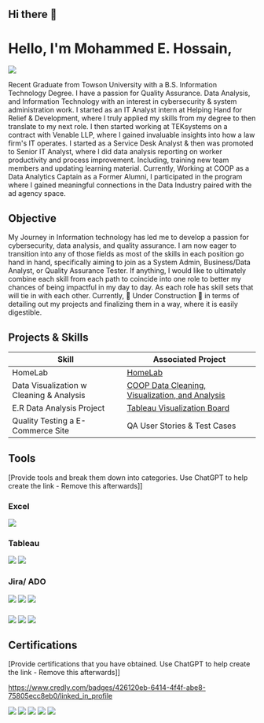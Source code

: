 ## Hi there 👋
# Hello, I'm Mohammed E. Hossain, 

<a href="https://www.linkedin.com/in/mhossa99/"><img src="https://img.shields.io/badge/-LinkedIn-0072b1?&style=for-the-badge&logo=linkedin&logoColor=white" /></a>

Recent Graduate from Towson University with a B.S. Information Technology Degree. I have a passion for Quality Assurance. Data Analysis, and Information Technology with an interest in cybersecurity & system administration work. I started as an IT Analyst intern at Helping Hand for Relief & Development, where I truly applied my skills from my degree to then translate to my next role. I then started working at TEKsystems on a contract with Venable LLP, where I gained invaluable insights into how a law firm's IT operates. I started as a Service Desk Analyst & then was promoted to Senior IT Analyst, where I did data analysis reporting on worker productivity and process improvement. Including, training new team members and updating learning material.
Currently, Working at COOP as  a Data Analytics Captain as a Former Alumni, I participated in the program where I gained meaningful connections in the Data Industry paired with the ad agency space.

## Objective

My Journey in Information technology has led me to develop a passion for cybersecurity, data analysis, and quality assurance. I am now eager to transition into any of those fields as most of the skills in each position go hand in hand, specifically aiming to join as a System Admin, Business/Data Analyst, or Quality Assurance Tester. If anything, I would like to ultimately combine each skill from each path to coincide into one role to better my chances of being impactful in my day to day. As each role has skill sets that will tie in with each other. Currently, 🚧 Under Construction 🚧 in terms of detailing out my projects and finalizing them in a way, where it is easily digestible.

## Projects & Skills

| Skill                                         | Associated Project         |
|-----------------------------------------------|----------------------------|
| HomeLab         | <a href="https://github.com/MEH1999/Home-Lab">HomeLab</a>|
| Data Visualization w Cleaning & Analysis| <a href="https://github.com/MEH1999/COOP-DataProject1">COOP Data Cleaning, Visualization, and Analysis </a>|
| E.R Data Analysis Project |<a href="https://public.tableau.com/app/profile/mohammed.hossain3223/viz/EmergencyRoomDataViz/Dashboard1?publish=yes">Tableau Visualization Board</a> |
| Quality Testing a E-Commerce Site | QA User Stories & Test Cases |


## Tools
[Provide tools and break them down into categories. Use ChatGPT to help create the link - Remove this afterwards]]

### Excel
<div>
    <img src="![excel](https://github.com/MEH1999/MEH1999/assets/107157121/fa10279a-ca82-44bb-9fad-a9d88613b9ba)" />
</div>

### Tableau
<div>
    <img src="https://img.shields.io/badge/-Microsoft_Defender_for_Endpoint-00A4EF?&style=for-the-badge&logo=Microsoft&logoColor=white" />
    <img src="https://img.shields.io/badge/-Velociraptor-4B275F?&style=for-the-badge&logo=Velociraptor&logoColor=white" />
</div>

### Jira/ ADO
<div>
    <img src="https://img.shields.io/badge/-Microsoft_Sentinel-0078D4?&style=for-the-badge&logo=Microsoft&logoColor=white" />
    <img src="https://img.shields.io/badge/-Splunk-000000?&style=for-the-badge&logo=Splunk&logoColor=white" />
    <img src="https://img.shields.io/badge/-Elastic-005571?&style=for-the-badge&logo=Elastic&logoColor=white" />
</div>

### 
<div>
    <img src="https://img.shields.io/badge/-Microsoft_Sentinel-0078D4?&style=for-the-badge&logo=Microsoft&logoColor=white" />
    <img src="https://img.shields.io/badge/-Splunk-000000?&style=for-the-badge&logo=Splunk&logoColor=white" />
    <img src="https://img.shields.io/badge/-Elastic-005571?&style=for-the-badge&logo=Elastic&logoColor=white" />
</div>


## Certifications
[Provide certifications that you have obtained. Use ChatGPT to help create the link - Remove this afterwards]]
<div>

  https://www.credly.com/badges/426120eb-6414-4f4f-abe8-75805ecc8eb0/linked_in_profile
  
<img src= "https://images.credly.com/size/340x340/images/d41de2b7-cbc2-47ec-bcf1-ebecbe83872f/GCC_badge_DA_1000x1000.png" />
<img src="https://img.shields.io/badge/-Network%2B-007ACC?&style=for-the-badge&logo=CompTIA&logoColor=white" />
<img src="https://img.shields.io/badge/-A%2B-4D4D4D?&style=for-the-badge&logo=CompTIA&logoColor=white" />
<img src="https://img.shields.io/badge/-CDSA-006400?&style=for-the-badge&logoColor=white" />
<img src="https://img.shields.io/badge/-CCD-000080?&style=for-the-badge&logoColor=white" />
</div>


